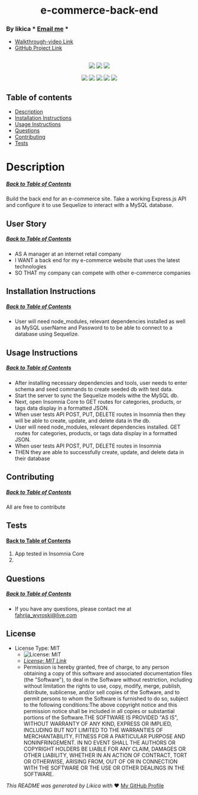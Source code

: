 <h1 align='center'>e-commerce-back-end</h1>

### By likica * [Email me](mailto:fahrija_wyroski@live.com) * 
  * [Walkthrough-video Link]() 
  * [GitHub Project Link](https://github.com/likica/e-commerce-back-end)
<br></br>

<p align="center">
    <img src="https://img.shields.io/github/repo-size/likica/e-commerce-back-end" />
    <img src="https://img.shields.io/github/issues/likica/e-commerce-back-end" />
    <img src="https://img.shields.io/github/last-commit/likica/e-commerce-back-end" >
    </a>
</p>
  
<p align="center">
<img src="https://img.shields.io/badge/-node.js-green" />
    <img src="https://img.shields.io/badge/Javascript-blue" />
    <img src="https://img.shields.io/badge/-json-pink" />
    <img src="https://img.shields.io/badge/jQuery-purple"  />
    <img src="https://img.shields.io/badge/-MySQL-red" />
</p>

  ## Table of contents
  * [Description](#Description)
  * [Installation Instructions](#installation-Instructions)
  * [Usage Instructions](#Usage-Instructions)
  * [Questions](#Questions)
  * [Contributing](#Contributing)
  * [Tests](#Tests)
 
  # Description
  ##### [Back to Table of Contents](#Table-of-Contents)
  Build the back end for an e-commerce site. Take a working Express.js API and configure it to use Sequelize to interact with a MySQL database.

  ## User Story
  ##### [Back to Table of Contents](#Table-of-Contents)
  * AS A manager at an internet retail company 
  * I WANT a back end for my e-commerce website that uses the latest technologies 
  * SO THAT my company can compete with other e-commerce companies

  ## Installation Instructions
  ##### [Back to Table of Contents](#Table-of-Contents)
  * User will need node_modules, relevant dependencies installed as well as MySQL userName and Password to to be able to connect to a database using Sequelize. 

  ## Usage Instructions
  ##### [Back to Table of Contents](#Table-of-Contents)
  * After installing necessary dependencies and tools, user needs to enter schema and seed commands to create seeded db with test data. 
  * Start the server to sync the Sequelize models withe the MySQL db. 
  * Next, open Insomnia Core to GET routes for categories, products, or tags data display in a formatted JSON. 
  * When user tests API POST, PUT, DELETE routes in Insomnia then they will be able to create, update, and delete data in the db. 
  * User will need node_modules, relevant dependencies installed. GET routes for categories, products, or tags data display in a formatted JSON. 
  * When user tests API POST, PUT, DELETE routes in Insomnia 
  * THEN they are able to successfully create, update, and delete data in their database

  ## Contributing
  ##### [Back to Table of Contents](#Table-of-Contents)
   All are free to contribute 

  ## Tests
  #### [Back to Table of Contents](#Table-of-Contents)
  1. App tested in Insomnia Core
  2. 

  ## Questions
  ##### [Back to Table of Contents](#Table-of-Contents)
  * If you have any questions, please contact me at fahrija_wyroski@live.com

  ## License 
  * License Type: MIT
    * ![License: MIT](https://img.shields.io/badge/License-MIT-green.svg)
    * _[License: MIT Link](https://opensource.org/licenses/MIT)_
    * Permission is hereby granted, free of charge, to any person obtaining a copy of this software and associated documentation files (the "Software"), to deal in the Software without restriction, including without limitation the rights to use, copy, modify, merge, publish, distribute, sublicense, and/or sell copies of the Software, and to permit persons to whom the Software is furnished to do so, subject to the following conditions:The above copyright notice and this permission notice shall be included in all copies or substantial portions of the Software.THE SOFTWARE IS PROVIDED "AS IS", WITHOUT WARRANTY OF ANY KIND, EXPRESS OR IMPLIED, INCLUDING BUT NOT LIMITED TO THE WARRANTIES OF MERCHANTABILITY, FITNESS FOR A PARTICULAR PURPOSE AND NONINFRINGEMENT. IN NO EVENT SHALL THE AUTHORS OR COPYRIGHT HOLDERS BE LIABLE FOR ANY CLAIM, DAMAGES OR OTHER LIABILITY, WHETHER IN AN ACTION OF CONTRACT, TORT OR OTHERWISE, ARISING FROM, OUT OF OR IN CONNECTION WITH THE SOFTWARE OR THE USE OR OTHER DEALINGS IN THE SOFTWARE.


  _This README was generated by Likica with_ ❤️ [My GitHub Profile](https://github.com/likica)

